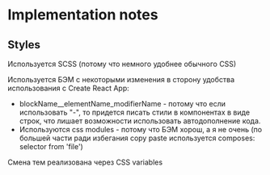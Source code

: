 # Implementation notes

## Styles
Используется SCSS (потому что немного удобнее обычного CSS)

Используется БЭМ с некоторыми изменения в сторону удобства использования с Create React App:
*   blockName__elementName_modifierName - потому что если использовать "-", то придется писать 
стили в компонентах в виде строк, что лишает возможности использовать автодополнение кода.
*   Используются css modules - потому что БЭМ хорош, а я не очень (по большей части ради 
избегания copy paste используется composes: selector from 'file')

Смена тем реализована через CSS variables